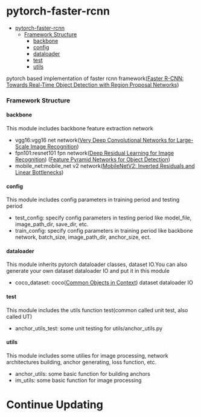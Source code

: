 # pytorch-faster-rcnn
* [pytorch\-faster\-rcnn](#pytorch-faster-rcnn)
    * [Framework Structure](#framework-structure)
      * [backbone](#backbone)
      * [config](#config)
      * [dataloader](#dataloader)
      * [test](#test)
      * [utils](#utils)  

pytorch based implementation of faster rcnn framework([Faster R-CNN: Towards Real-Time Object Detection with Region Proposal Networks](https://arxiv.org/abs/1506.01497))

### Framework Structure  
#### backbone
This module includes backbone feature extraction network    
* vgg16:vgg16 net network([Very Deep Convolutional Networks for Large-Scale Image Recognition](https://arxiv.org/abs/1409.1556))
* fpn101:resnet101 fpn network([Deep Residual Learning for Image Recognition](https://arxiv.org/abs/1512.03385)) ([Feature Pyramid Networks for Object Detection](https://arxiv.org/abs/1612.03144))
* mobile_net:mobile_net v2 network([MobileNetV2: Inverted Residuals and Linear Bottlenecks](https://arxiv.org/abs/1801.04381))
#### config
This module includes config parameters in training period  and testing period
* test_config: specify config parameters in testing period like model_file, image_path_dir, save_dir, etc.
* train_config: specify config parameters in training period like backbone network, batch_size, image_path_dir, anchor_size, ect.
#### dataloader
This module inherits pytorch dataloader classes, dataset IO.You can also generate your own dataset dataloader IO and put it in this module
* coco_dataset: coco([Common Objects in Context](https://cocodataset.org/#home)) dataset dataloader IO
#### test
This module includes the utils function test(common called unit test, also called UT)
* anchor_utils_test: some unit testing for utils/anchor_utils.py
#### utils
This module includes some utilies for image processing, network architectures building, anchor generating, loss function, etc.
* anchor_utils: some basic function for building anchors
* im_utils: some basic function for image processing

# Continue Updating

